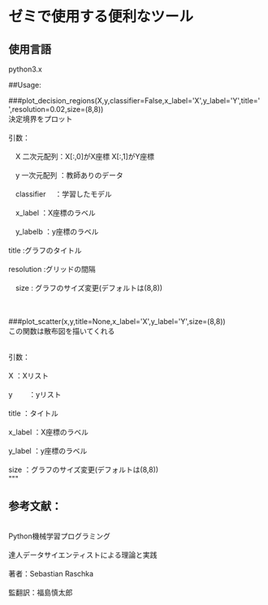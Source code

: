 # ゼミで使用する便利なツール



 ## 使用言語
 python3.x
 
 ##Usage:
 
 ###plot_decision_regions(X,y,classifier=False,x_label='X',y_label='Y',title=' ',resolution=0.02,size=(8,8))
<br>決定境界をプロット</br>
 <br>引数：</br>
<br> 　X  二次元配列：X[:,0]がX座標  X[:,1]がY座標</br>
<br> 　y 一次元配列  ：教師ありのデータ</br>
<br> 　classifier　      ：学習したモデル</br>
<br> 　x_label            ：X座標のラベル</br>
<br> 　y_labelb         ：y座標のラベル</br>
<br>    title                   :グラフのタイトル</br>
<br>  resolution           :グリッドの間隔</br>
<br> 　size  : グラフのサイズ変更(デフォルトは(8,8))</br>
<br></br>

###plot_scatter(x,y,title=None,x_label='X',y_label='Y',size=(8,8))
<br>この関数は散布図を描いてくれる

<br>引数：</br>
<br>X       ：Xリスト</br>
<br>y　　    ：yリスト</br>
<br>title   ：タイトル</br>
<br>x_label ：X座標のラベル</br>
<br>y_label ：y座標のラベル</br>
<br>size    ：グラフのサイズ変更(デフォルトは(8,8))</br>
"""
 ## 参考文献：
 <br>Python機械学習プログラミング</br>
<br>達人データサイエンティストによる理論と実践</br>
<br>著者：Sebastian Raschka</br>
<br>監翻訳：福島慎太郎</br>
